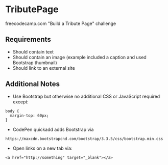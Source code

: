 # TributePage
freecodecamp.com "Build a Tribute Page" challenge

## Requirements
- Should contain text
- Should contain an image (example included a caption and used Bootstrap thumbnail)
- Should link to an external site

## Additional Notes
- Use Bootstrap but otherwise no additional CSS or JavaScript required except:
```
body {
  margin-top: 60px;
}
```
- CodePen quickadd adds Bootstrap via

```https://maxcdn.bootstrapcnd.com/bootstrap/3.3.5/css/bootstrap.min.css```
- Open links on a new tab via:
```
<a href="http://something" target="_blank"></a>
```

